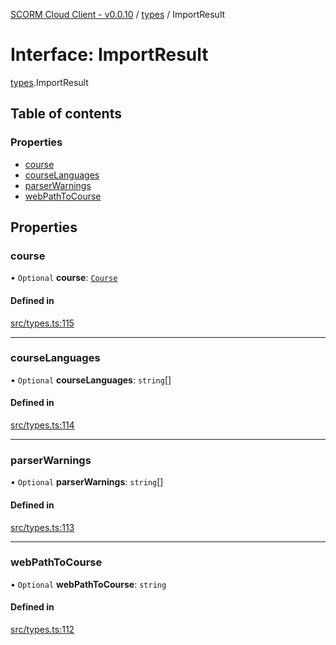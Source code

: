 [SCORM Cloud Client - v0.0.10](../README.md) / [types](../modules/types.md) / ImportResult

# Interface: ImportResult

[types](../modules/types.md).ImportResult

## Table of contents

### Properties

- [course](types.ImportResult.md#course)
- [courseLanguages](types.ImportResult.md#courselanguages)
- [parserWarnings](types.ImportResult.md#parserwarnings)
- [webPathToCourse](types.ImportResult.md#webpathtocourse)

## Properties

### course

• `Optional` **course**: [`Course`](types.Course.md)

#### Defined in

[src/types.ts:115](https://github.com/distributhor/scormcloud-client/blob/8456234/src/types.ts#L115)

___

### courseLanguages

• `Optional` **courseLanguages**: `string`[]

#### Defined in

[src/types.ts:114](https://github.com/distributhor/scormcloud-client/blob/8456234/src/types.ts#L114)

___

### parserWarnings

• `Optional` **parserWarnings**: `string`[]

#### Defined in

[src/types.ts:113](https://github.com/distributhor/scormcloud-client/blob/8456234/src/types.ts#L113)

___

### webPathToCourse

• `Optional` **webPathToCourse**: `string`

#### Defined in

[src/types.ts:112](https://github.com/distributhor/scormcloud-client/blob/8456234/src/types.ts#L112)

